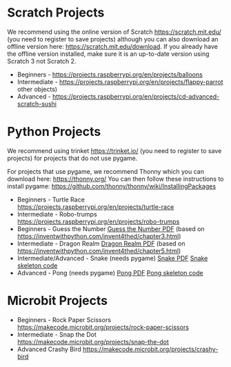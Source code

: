 # Scratch Projects

We recommend using the online version of Scratch https://scratch.mit.edu/ (you need to register to save projects) although you can also download an offline version here: https://scratch.mit.edu/download. If you already have the offline version installed, make sure it is an up-to-date version using Scratch 3 not Scratch 2.

- Beginners - https://projects.raspberrypi.org/en/projects/balloons
- Intermediate - https://projects.raspberrypi.org/en/projects/flappy-parrot  other objects)
- Advanced - https://projects.raspberrypi.org/en/projects/cd-advanced-scratch-sushi

# Python Projects

We recommend using trinket https://trinket.io/ (you need to register to save projects) for projects that do not use pygame.

For projects that use pygame, we recommend Thonny which you can download here:  https://thonny.org/ You can then follow these instructions to install pygame: https://github.com/thonny/thonny/wiki/InstallingPackages

- Beginners - Turtle Race https://projects.raspberrypi.org/en/projects/turtle-race
- Intermediate - Robo-trumps  https://projects.raspberrypi.org/en/projects/robo-trumps
- Beginners - Guess the Number [Guess the Number PDF](../python/guessthenumber/guessthenumber.pdf) (based on https://inventwithpython.com/invent4thed/chapter3.html)
- Intermediate - Dragon Realm [Dragon Realm PDF](../python/dragonrealm/dragongame.pdf) (based on https://inventwithpython.com/invent4thed/chapter5.html)
- Intermediate/Advanced - Snake (needs pygame) [Snake PDF](../python/snake/Snake.pdf) [Snake skeleton code](../python/snake/skeleton.py)
- Advanced - Pong (needs pygame) [Pong PDF](../python/pong/Pong.pdf) [Pong skeleton code](../python/pong.py)


# Microbit Projects

* Beginners - Rock Paper Scissors https://makecode.microbit.org/projects/rock-paper-scissors
* Intermediate - Snap the Dot https://makecode.microbit.org/projects/snap-the-dot
* Advanced Crashy Bird https://makecode.microbit.org/projects/crashy-bird
